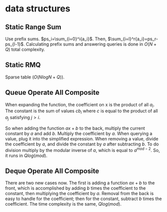 # data structures

## Static Range Sum
Use prefix sums. $ps_i=\sum_{i=0}^i{a_i}$. Then, $\sum_{i=l}^r{a_i}=ps_r-ps_{l-1}$. Calculating prefix sums and answering queries is done in $O(N+Q)$ total complexity.

## Static RMQ
Sparse table ($O(NlogN+Q)$).

## Queue Operate All Composite
When expanding the function, the coefficient on x is the product of all $a_i$. The constant is the sum of values $cb_i$ where $c$ is equal to the product of all $a_j$ satisfying $j>i$. 

So when adding the function $ax+b$ to the back, multiply the current constant by $a$ and add $b$. Multiply the coefficient by $a$. When querying a value, plug it into the simplified expression. When removing a value, divide the coefficient by $a$, and divide the constant by $a$ after subtracting $b$. To do division multiply by the modular inverse of $a$, which is equal to $a^{mod-2}$. So, it runs in $Qlog(mod)$.

## Deque Operate All Composite
There are two new cases now. The first is adding a function $ax+b$ to the front, which is accomplished by adding $b$ times the coefficient to the constant, then multiplying the coefficient by $a$. Removal from the back is easy to handle for the coefficient; then for the constant, subtract $b$ times the coefficient. The time complexity is the same, $Qlog(mod)$.